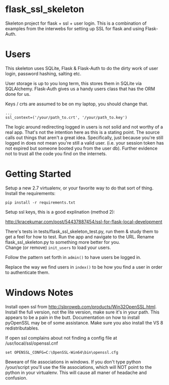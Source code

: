 flask_ssl_skeleton
==================

Skeleton project for flask + ssl + user login. This is a combination of examples from the interwebs for setting up SSL for flask and using Flask-Auth. 

Users
===============
This skeleton uses SQLite, Flask & Flask-Auth to do the dirty work of user login, password hashing,
salting etc.

User storage is up to you long term, this stores them in SQLite via SQLAlchemy. Flask-Auth gives us a
handy users class that has the ORM done for us.

Keys / crts are assumed to be on my laptop, you should change that.
   
    ...
    ssl_context=('/your/path_to.crt', '/your/path_to.key')

The logic around redirecting logged in users is not solid and not worthy of a real app. That's not the
intention here as this is a stating point. The source calls out things that aren't a great idea.
Specifically, just because you're still logged in does not mean you're still a valid user. (i.e. your
session token has not expired but someone booted you from the user db). Further evidence not to trust all the code
you find on the internets.

Getting Started
===================
Setup a new 2.7 virtualenv, or your favorite way to do that sort of thing.
Install the requirements:
    
    pip install -r requirements.txt

Setup ssl keys, this is a good explination (method 2):

http://kracekumar.com/post/54437887454/ssl-for-flask-local-development

There's tests in tests/flask_ssl_skeleton_test.py, run them & study them to get a feel for how to test. 
Run the app and navigate to the URL.
Rename flask_ssl_skeleton.py to something more better for you.  
Change (or remove) <code>init_users</code> to load your users.

Follow the pattern set forth in <code>admin()</code> to have users be logged in.

Replace the way we find users in <code>index()</code> to be how you find a user in order to authenticate them.

Windows Notes
===================
Install open ssl from http://slproweb.com/products/Win32OpenSSL.html. Install the full version, not the lite version, make sure it's in your path. This appears to be a pain in the butt. Documentation on how to install pyOpenSSL may be of some assistance. Make sure you also install the VS 8 redistributables. 

If open ssl complains about not finding a config file at /usr/local/ssl/openssl.cnf
    
    set OPENSSL_CONFG=C:\OpenSSL-Win64\bin\openssl.cfg

Beweare of file associations in windows. If you don't type python /your/script you'll use the file associations, which will NOT point to the python in your virtualenv. This will cause all maner of headache and confusion. 
